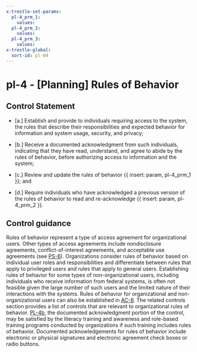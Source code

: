 ```yaml
---
x-trestle-set-params:
  pl-4_prm_1:
    values:
  pl-4_prm_2:
    values:
  pl-4_prm_3:
    values:
x-trestle-global:
  sort-id: pl-04
---
```


# pl-4 - \[Planning\] Rules of Behavior

## Control Statement

- \[a.\] Establish and provide to individuals requiring access to the system, the rules that describe their responsibilities and expected behavior for information and system usage, security, and privacy;

- \[b.\] Receive a documented acknowledgment from such individuals, indicating that they have read, understand, and agree to abide by the rules of behavior, before authorizing access to information and the system;

- \[c.\] Review and update the rules of behavior {{ insert: param, pl-4_prm_1 }}; and

- \[d.\] Require individuals who have acknowledged a previous version of the rules of behavior to read and re-acknowledge {{ insert: param, pl-4_prm_2 }}.

## Control guidance

Rules of behavior represent a type of access agreement for organizational users. Other types of access agreements include nondisclosure agreements, conflict-of-interest agreements, and acceptable use agreements (see [PS-6](#ps-6)). Organizations consider rules of behavior based on individual user roles and responsibilities and differentiate between rules that apply to privileged users and rules that apply to general users. Establishing rules of behavior for some types of non-organizational users, including individuals who receive information from federal systems, is often not feasible given the large number of such users and the limited nature of their interactions with the systems. Rules of behavior for organizational and non-organizational users can also be established in [AC-8](#ac-8). The related controls section provides a list of controls that are relevant to organizational rules of behavior. [PL-4b](#pl-4_smt.b), the documented acknowledgment portion of the control, may be satisfied by the literacy training and awareness and role-based training programs conducted by organizations if such training includes rules of behavior. Documented acknowledgements for rules of behavior include electronic or physical signatures and electronic agreement check boxes or radio buttons.
